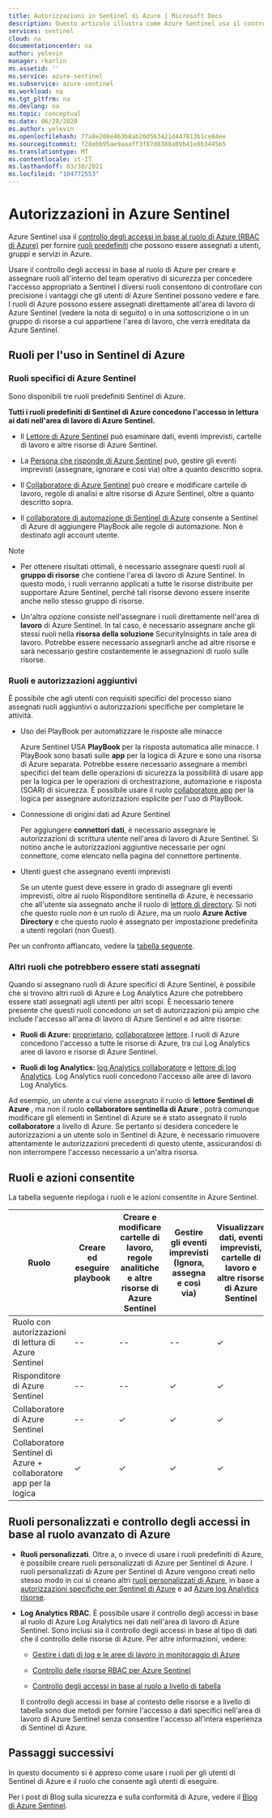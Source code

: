 ```yaml
---
title: Autorizzazioni in Sentinel di Azure | Microsoft Docs
description: Questo articolo illustra come Azure Sentinel usa il controllo degli accessi in base al ruolo di Azure per assegnare autorizzazioni agli utenti e identifica le azioni consentite per ogni ruolo.
services: sentinel
cloud: na
documentationcenter: na
author: yelevin
manager: rkarlin
ms.assetid: ''
ms.service: azure-sentinel
ms.subservice: azure-sentinel
ms.workload: na
ms.tgt_pltfrm: na
ms.devlang: na
ms.topic: conceptual
ms.date: 06/28/2020
ms.author: yelevin
ms.openlocfilehash: 77a8e208e463b8ab20d563421d447813b1ce84ee
ms.sourcegitcommit: f28ebb95ae9aaaff3f87d8388a09b41e0b3445b5
ms.translationtype: MT
ms.contentlocale: it-IT
ms.lasthandoff: 03/30/2021
ms.locfileid: "104772553"
---
```

# <a name="permissions-in-azure-sentinel"></a>Autorizzazioni in Azure Sentinel

Azure Sentinel usa il [controllo degli accessi in base al ruolo di Azure (RBAC di Azure)](../role-based-access-control/role-assignments-portal.md) per fornire [ruoli predefiniti](../role-based-access-control/built-in-roles.md) che possono essere assegnati a utenti, gruppi e servizi in Azure.

Usare il controllo degli accessi in base al ruolo di Azure per creare e assegnare ruoli all'interno del team operativo di sicurezza per concedere l'accesso appropriato a Sentinel I diversi ruoli consentono di controllare con precisione i vantaggi che gli utenti di Azure Sentinel possono vedere e fare. I ruoli di Azure possono essere assegnati direttamente all'area di lavoro di Azure Sentinel (vedere la nota di seguito) o in una sottoscrizione o in un gruppo di risorse a cui appartiene l'area di lavoro, che verrà ereditata da Azure Sentinel.

## <a name="roles-for-working-in-azure-sentinel"></a>Ruoli per l'uso in Sentinel di Azure

### <a name="azure-sentinel-specific-roles"></a>Ruoli specifici di Azure Sentinel

Sono disponibili tre ruoli predefiniti Sentinel di Azure.

**Tutti i ruoli predefiniti di Sentinel di Azure concedono l'accesso in lettura ai dati nell'area di lavoro di Azure Sentinel.**

- Il [Lettore di Azure Sentinel](../role-based-access-control/built-in-roles.md#azure-sentinel-reader) può esaminare dati, eventi imprevisti, cartelle di lavoro e altre risorse di Azure Sentinel.

- La [Persona che risponde di Azure Sentinel](../role-based-access-control/built-in-roles.md#azure-sentinel-responder) può, gestire gli eventi imprevisti (assegnare, ignorare e così via) oltre a quanto descritto sopra.

- Il [Collaboratore di Azure Sentinel](../role-based-access-control/built-in-roles.md#azure-sentinel-contributor) può creare e modificare cartelle di lavoro, regole di analisi e altre risorse di Azure Sentinel, oltre a quanto descritto sopra.

- Il [collaboratore di automazione di Sentinel di Azure](../role-based-access-control/built-in-roles.md#azure-sentinel-contributor) consente a Sentinel di Azure di aggiungere PlayBook alle regole di automazione. Non è destinato agli account utente.

> [!NOTE]
>
> - Per ottenere risultati ottimali, è necessario assegnare questi ruoli al **gruppo di risorse** che contiene l'area di lavoro di Azure Sentinel. In questo modo, i ruoli verranno applicati a tutte le risorse distribuite per supportare Azure Sentinel, perché tali risorse devono essere inserite anche nello stesso gruppo di risorse.
>
> - Un'altra opzione consiste nell'assegnare i ruoli direttamente nell'area di **lavoro** di Azure Sentinel. In tal caso, è necessario assegnare anche gli stessi ruoli nella **risorsa della soluzione** SecurityInsights in tale area di lavoro. Potrebbe essere necessario assegnarli anche ad altre risorse e sarà necessario gestire costantemente le assegnazioni di ruolo sulle risorse.

### <a name="additional-roles-and-permissions"></a>Ruoli e autorizzazioni aggiuntivi

È possibile che agli utenti con requisiti specifici del processo siano assegnati ruoli aggiuntivi o autorizzazioni specifiche per completare le attività.

- Uso dei PlayBook per automatizzare le risposte alle minacce

    Azure Sentinel USA **PlayBook** per la risposta automatica alle minacce. I PlayBook sono basati sulle **app** per la logica di Azure e sono una risorsa di Azure separata. Potrebbe essere necessario assegnare a membri specifici del team delle operazioni di sicurezza la possibilità di usare app per la logica per le operazioni di orchestrazione, automazione e risposta (SOAR) di sicurezza. È possibile usare il ruolo [collaboratore app](../role-based-access-control/built-in-roles.md#logic-app-contributor) per la logica per assegnare autorizzazioni esplicite per l'uso di PlayBook.

- Connessione di origini dati ad Azure Sentinel

    Per aggiungere **connettori dati**, è necessario assegnare le autorizzazioni di scrittura utente nell'area di lavoro di Azure Sentinel. Si notino anche le autorizzazioni aggiuntive necessarie per ogni connettore, come elencato nella pagina del connettore pertinente.

- Utenti guest che assegnano eventi imprevisti

    Se un utente guest deve essere in grado di assegnare gli eventi imprevisti, oltre al ruolo Risponditore sentinella di Azure, è necessario che all'utente sia assegnato anche il ruolo di [lettore di directory](../active-directory/roles/permissions-reference.md#directory-readers). Si noti che questo ruolo *non* è un ruolo di Azure, ma un ruolo **Azure Active Directory** e che questo ruolo è assegnato per impostazione predefinita a utenti regolari (non Guest). 

Per un confronto affiancato, vedere la [tabella seguente](#roles-and-allowed-actions).

### <a name="other-roles-you-might-see-assigned"></a>Altri ruoli che potrebbero essere stati assegnati

Quando si assegnano ruoli di Azure specifici di Azure Sentinel, è possibile che si trovino altri ruoli di Azure e Log Analytics Azure che potrebbero essere stati assegnati agli utenti per altri scopi. È necessario tenere presente che questi ruoli concedono un set di autorizzazioni più ampio che include l'accesso all'area di lavoro di Azure Sentinel e ad altre risorse:

- **Ruoli di Azure:** [proprietario](../role-based-access-control/built-in-roles.md#owner), [collaboratore](../role-based-access-control/built-in-roles.md#contributor)e [lettore](../role-based-access-control/built-in-roles.md#reader). I ruoli di Azure concedono l'accesso a tutte le risorse di Azure, tra cui Log Analytics aree di lavoro e risorse di Azure Sentinel.

- **Ruoli di log Analytics:** [log Analytics collaboratore](../role-based-access-control/built-in-roles.md#log-analytics-contributor) e [lettore di log Analytics](../role-based-access-control/built-in-roles.md#log-analytics-reader). Log Analytics ruoli concedono l'accesso alle aree di lavoro Log Analytics. 

Ad esempio, un utente a cui viene assegnato il ruolo di **lettore Sentinel di Azure** , ma non il ruolo **collaboratore sentinella di Azure** , potrà comunque modificare gli elementi in Sentinel di Azure se è stato assegnato il ruolo **collaboratore** a livello di Azure. Se pertanto si desidera concedere le autorizzazioni a un utente solo in Sentinel di Azure, è necessario rimuovere attentamente le autorizzazioni precedenti di questo utente, assicurandosi di non interrompere l'accesso necessario a un'altra risorsa.

## <a name="roles-and-allowed-actions"></a>Ruoli e azioni consentite

La tabella seguente riepiloga i ruoli e le azioni consentite in Azure Sentinel. 

| Ruolo | Creare ed eseguire playbook| Creare e modificare cartelle di lavoro, regole analitiche e altre risorse di Azure Sentinel | Gestire gli eventi imprevisti (Ignora, assegna e così via) | Visualizzare dati, eventi imprevisti, cartelle di lavoro e altre risorse di Azure Sentinel |
|---|---|---|---|---|
| Ruolo con autorizzazioni di lettura di Azure Sentinel | -- | -- | -- | &#10003; |
| Risponditore di Azure Sentinel | -- | -- | &#10003; | &#10003; |
| Collaboratore di Azure Sentinel | -- | &#10003; | &#10003; | &#10003; |
| Collaboratore Sentinel di Azure + collaboratore app per la logica | &#10003; | &#10003; | &#10003; | &#10003; |

## <a name="custom-roles-and-advanced-azure-rbac"></a>Ruoli personalizzati e controllo degli accessi in base al ruolo avanzato di Azure

- **Ruoli personalizzati**. Oltre a, o invece di usare i ruoli predefiniti di Azure, è possibile creare ruoli personalizzati di Azure per Sentinel di Azure. I ruoli personalizzati di Azure per Sentinel di Azure vengono creati nello stesso modo in cui si creano altri [ruoli personalizzati di Azure](../role-based-access-control/custom-roles-rest.md#create-a-custom-role), in base a [autorizzazioni specifiche per Sentinel di Azure](../role-based-access-control/resource-provider-operations.md#microsoftsecurityinsights) e ad [Azure log Analytics risorse](../role-based-access-control/resource-provider-operations.md#microsoftoperationalinsights).

- **Log Analytics RBAC**. È possibile usare il controllo degli accessi in base al ruolo di Azure Log Analytics nei dati nell'area di lavoro di Azure Sentinel. Sono inclusi sia il controllo degli accessi in base al tipo di dati che il controllo delle risorse di Azure. Per altre informazioni, vedere:

    - [Gestire i dati di log e le aree di lavoro in monitoraggio di Azure](../azure-monitor/logs/manage-access.md#manage-access-using-workspace-permissions)

    - [Controllo delle risorse RBAC per Azure Sentinel](resource-context-rbac.md)
    - [Controllo degli accessi in base al ruolo a livello di tabella](https://techcommunity.microsoft.com/t5/azure-sentinel/table-level-rbac-in-azure-sentinel/ba-p/965043)

    Il controllo degli accessi in base al contesto delle risorse e a livello di tabella sono due metodi per fornire l'accesso a dati specifici nell'area di lavoro di Azure Sentinel senza consentire l'accesso all'intera esperienza di Sentinel di Azure.

## <a name="next-steps"></a>Passaggi successivi

In questo documento si è appreso come usare i ruoli per gli utenti di Sentinel di Azure e il ruolo che consente agli utenti di eseguire.

Per i post di Blog sulla sicurezza e sulla conformità di Azure, vedere il [Blog di Azure Sentinel](https://aka.ms/azuresentinelblog).
